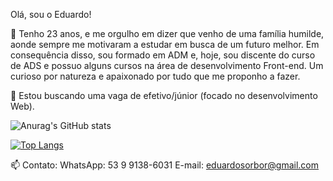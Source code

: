 Olá, sou o Eduardo!

🌱 Tenho 23 anos, e me orgulho em dizer que venho de uma família humilde, aonde sempre me motivaram a estudar em busca de um futuro melhor. Em consequência disso, sou formado em ADM e, hoje, sou discente do curso de ADS e possuo alguns cursos na área de desenvolvimento Front-end. Um curioso por natureza e apaixonado por tudo que me proponho a fazer.

👯 Estou buscando uma vaga de efetivo/júnior (focado no desenvolvimento Web).

![Anurag's GitHub stats](https://github-readme-stats.vercel.app/api?username=Eduardo-SBorges&hide=contribs,prs)

[![Top Langs](https://github-readme-stats.vercel.app/api/top-langs/?username=Eduardo-SBorges)](https://github.com/Eduardo-SBorges/github-readme-stats)

📫 Contato:
WhatsApp: 53 9 9138-6031
E-mail: eduardosorbor@gmail.com

